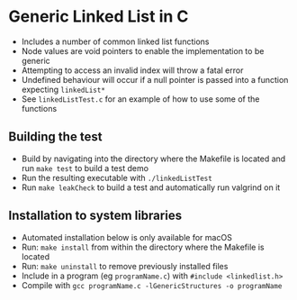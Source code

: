 # Generic Linked List in C

* Includes a number of common linked list functions
* Node values are void pointers to enable the implementation to be generic
* Attempting to access an invalid index will throw a fatal error
* Undefined behaviour will occur if a null pointer is passed into a function expecting `linkedList*`
* See  `linkedListTest.c` for an example of how to use some of the functions

## Building the test

* Build by navigating into the directory where the Makefile is located and run `make test` to build a test demo
* Run the resulting executable with `./linkedListTest`
* Run `make leakCheck` to build a test and automatically run valgrind on it

## Installation to system libraries

* Automated installation below is only available for macOS
* Run: `make install` from within the directory where the Makefile is located
* Run: `make uninstall` to remove previously installed files
* Include in a program (eg `programName.c`) with `#include <linkedlist.h>`
* Compile with `gcc programName.c -lGenericStructures -o programName`
